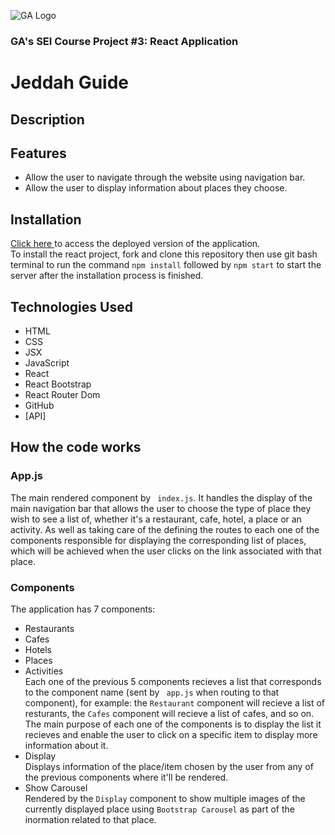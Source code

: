 ![GA Logo](https://ga-dash.s3.amazonaws.com/production/assets/logo-9f88ae6c9c3871690e33280fcf557f33.png) 
### GA's SEI Course Project #3: React Application

# Jeddah Guide

## Description

## Features
* Allow the user to navigate through the website using navigation bar.
* Allow the user to display information about places they choose.

## Installation
<a href="google.com"> Click here </a> to access the deployed version of the application. <br>
To install the react project, fork and clone this repository then use git bash terminal to run the command
``` npm install ``` followed by ``` npm start ``` to start the server after the installation process is finished.

## Technologies Used
* HTML
* CSS
* JSX
* JavaScript
* React
* React Bootstrap
* React Router Dom
* GitHub
* [API]


## How the code works
### App.js
The main rendered component by ``` index.js```. It handles the display of the main navigation bar that allows the user to choose the type of place they wish to see a list of, whether it's a restaurant, cafe, hotel, a place or an activity. As well as taking care of the defining the routes to each one of the components responsible for displaying the corresponding list of places, which will be achieved when the user clicks on the link associated with that place.

### Components
The application has 7 components:
  * Restaurants
  * Cafes
  * Hotels
  * Places
  * Activities
<br>Each one of the previous 5 components recieves a list that corresponds to the component name (sent by ``` app.js``` when routing to that component), for example: the ``` Restaurant ``` component will recieve a list of resturants, the ``` Cafes ``` component will recieve a list of cafes, and so on.
<br>The main purpose of each one of the components is to display the list it recieves and enable the user to click on a specific item to display more information about it.
* Display
<br> Displays information of the place/item chosen by the user from any of the previous components where it'll be rendered.
* Show Carousel
<br> Rendered by the ``` Display ``` component to show multiple images of the currently displayed place using ``` Bootstrap Carousel ``` as part of the inormation related to that place.
